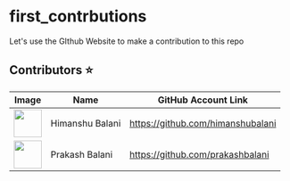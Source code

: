 # first_contrbutions
Let's use the GIthub Website to make a contribution to this repo
## Contributors ⭐

| Image | Name | GitHub Account Link |
|---|---|---|
| <img src="https://github.com/himanshubalani.png" width=50px> | Himanshu Balani |  https://github.com/himanshubalani
| <img src="https://github.com/prakashbalani.png" width=50px> | Prakash Balani |  https://github.com/prakashbalani
